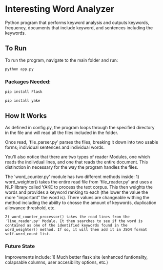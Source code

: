 # Interesting Word Analyzer

Python program that performs keyword analysis and outputs keywords, frequency, documents that include keyword, and sentences including the keywords.


## To Run

To run the program, navigate to the main folder and run:
```bash
python app.py
```

### Packages Needed:

```bash
pip install Flask
```

```bash
pip install yake
```


## How It Works

As defined in config.py, the program loops through the specified directory in the file and will read all the files included in the folder.

Once read, 'file_parser.py' parses the files, breaking it down into two usable forms; individual sentences and individual words.

You'll also notice that there are two types of reader Modules, one which reads the indiivdual lines, and one that reads the entire document. This distinction in necessary for the way the program handles the files.

The 'word_counter.py' module has two different methods inside:
    1) word_weighter() takes the entire read file from 'file_reader.py' and uses a NLP library called YAKE to process the text corpus. This then weights the words and provides a keyword ranking to each (the lower the value the more "important" the word is).
    There values are changeable withing the method including the abiilty to chosse the amount of keywords, duplication allowance threshold, etc.

    2) word_counter_processor() takes the read lines from the 'line_reader.py' Module. It then searches to see if the word is contained as one of the identified keywords found in the word_weighter() method. If so, it will then add it in JSON format self.word_count list.



### Future State

Improvements include:
    1) Much better flask site (enhanced funtionality, colapsable columns, user accesibility options, etc.)
